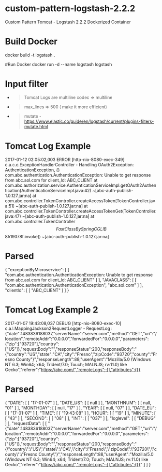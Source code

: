 # custom-pattern-logstash-2.2.2
Custom Pattern Tomcat - Logstash 2.2.2 Dockerized Container

# Build Docker
docker build -t logstash .

#Run Docker
docker run -d --name logstash logstash

# Input filter
 - >Tomcat Logs are multiline codec => multiline
 - > max_lines => 500 ( make it more efficient)
 - > mutate - https://www.elastic.co/guide/en/logstash/current/plugins-filters-mutate.html
 
# Tomcat Log Example
2017-01-12 02:05:02,003 ERROR [http-nio-8080-exec-349]       c.a.c.c.ExceptionHandlerController - Handling OAuth2Exception: AuthenticationException, {} 
com.abc.authentication.AuthenticationException: Unable to get response from abc.aol.com for client_Id: ABC_CLIENT
	at com.abc.authorization.service.AuthenticationServiceImpl.getOAuth2Authentication(AuthenticationServiceImpl.java:42) ~[abc-auth-publish-1.0.127.jar:na]
	at com.abc.controller.TokenController.createAccessToken(TokenController.java:51) ~[abc-auth-publish-1.0.127.jar:na]
	at com.abc.controller.TokenController.createAccessTokenGet(TokenController.java:47) ~[abc-auth-publish-1.0.127.jar:na]
	at com.abc.controller.TokenController$$FastClassBySpringCGLIB$$8519078f.invoke(<generated>) ~[abc-auth-publish-1.0.127.jar:na]
    
# Parsed 
{
  "exceptionByMicroservice": [
    [
      "com.abc.authentication.AuthenticationException: Unable to get response from abc.aol.com for client_Id: ABC_CLIENT"
    ]
  ],
  "JAVACLASS": [
    [
      "com.abc.authentication.AuthenticationException",
      "abc.aol.com"
    ]
  ],
  "clientId": [
    [
      "ABC_CLIENT"
    ]
  ]
}

# Tomcat Log Example 2
2017-01-07 19:43:08,037 DEBUG [http-nio-8080-exec-10]       c.a.l.MappingJackson2RequestLogger - RequestLog : {"date":1483836188037,"serverName":"server.com","method":"GET","uri":"/location","remoteAddr":"0.0.0.0","forwardedFor":"0.0.0.0","parameters":{"zip":["93720"],"country":["US"]},"requestBody":"","responseStatus":200,"responseBody":"{\"country\":\"US\",\"state\":\"CA\",\"city\":\"Fresno\",\"zipCode\":\"93720\",\"county\":\"Fresno County\"}","responseLength":88,"userAgent":"Mozilla/5.0 (Windows NT 6.3; Win64; x64; Trident/7.0; Touch; MALNJS; rv:11.0) like Gecko","referer":"https://abc.com/","remoteLogs";:[],"attributes":{}}

# Parsed
{
  "DATE": [
    [
      "17-01-07"
    ]
  ],
  "DATE_US": [
    [
      null
    ]
  ],
  "MONTHNUM": [
    [
      null,
      "01"
    ]
  ],
  "MONTHDAY": [
    [
      null,
      "17"
    ]
  ],
  "YEAR": [
    [
      null,
      "07"
    ]
  ],
  "DATE_EU": [
    [
      "17-01-07"
    ]
  ],
  "TIME": [
    [
      "19:43:08"
    ]
  ],
  "HOUR": [
    [
      "19"
    ]
  ],
  "MINUTE": [
    [
      "43"
    ]
  ],
  "SECOND": [
    [
      "08"
    ]
  ],
  "INT": [
    [
      "037"
    ]
  ],
  "loglevel": [
    [
      "DEBUG"
    ]
  ],
  "requestData": [
    [
      "{"date":1483836188037,"serverName":"server.com","method":"GET","uri":"/location","remoteAddr":"0.0.0.0","forwardedFor":"0.0.0.0","parameters":{"zip":["93720"],"country":["US"]},"requestBody":"","responseStatus":200,"responseBody":"{\\"country\\":\\"US\\",\\"state\\":\\"CA\\",\\"city\\":\\"Fresno\\",\\"zipCode\\":\\"93720\\",\\"county\\":\\"Fresno County\\"}","responseLength":88,"userAgent":"Mozilla/5.0 (Windows NT 6.3; Win64; x64; Trident/7.0; Touch; MALNJS; rv:11.0) like Gecko","referer":"https://abc.com/","remoteLogs";:[],"attributes":{}}"
    ]
  ]
}


